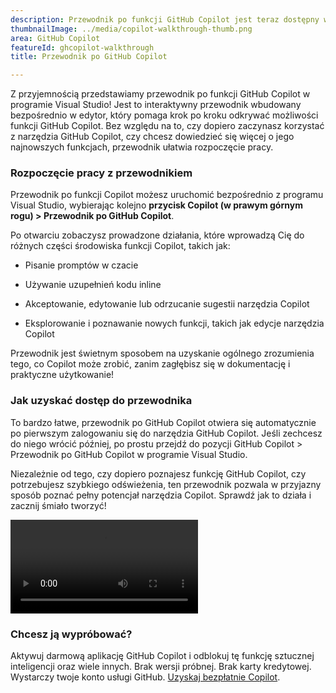 ```yaml
---
description: Przewodnik po funkcji GitHub Copilot jest teraz dostępny w programie Visual Studio, aby pomóc Ci szybko rozpocząć pracę. Przewodnik prowadzi przez korzystanie z kluczowych funkcji narzędzia Copilot bezpośrednio w edytorze.
thumbnailImage: ../media/copilot-walkthrough-thumb.png
area: GitHub Copilot
featureId: ghcopilot-walkthrough
title: Przewodnik po GitHub Copilot

---
```



Z przyjemnością przedstawiamy przewodnik po funkcji GitHub Copilot w programie Visual Studio! Jest to interaktywny przewodnik wbudowany bezpośrednio w edytor, który pomaga krok po kroku odkrywać możliwości funkcji GitHub Copilot. Bez względu na to, czy dopiero zaczynasz korzystać z narzędzia GitHub Copilot, czy chcesz dowiedzieć się więcej o jego najnowszych funkcjach, przewodnik ułatwia rozpoczęcie pracy.

### Rozpoczęcie pracy z przewodnikiem
Przewodnik po funkcji Copilot możesz uruchomić bezpośrednio z programu Visual Studio, wybierając kolejno **przycisk Copilot (w prawym górnym rogu) > Przewodnik po GitHub Copilot**.

Po otwarciu zobaczysz prowadzone działania, które wprowadzą Cię do różnych części środowiska funkcji Copilot, takich jak:

* Pisanie promptów w czacie

* Używanie uzupełnień kodu inline

* Akceptowanie, edytowanie lub odrzucanie sugestii narzędzia Copilot

* Eksplorowanie i poznawanie nowych funkcji, takich jak edycje narzędzia Copilot

Przewodnik jest świetnym sposobem na uzyskanie ogólnego zrozumienia tego, co Copilot może zrobić, zanim zagłębisz się w dokumentację i praktyczne użytkowanie!

### Jak uzyskać dostęp do przewodnika
To bardzo łatwe, przewodnik po GitHub Copilot otwiera się automatycznie po pierwszym zalogowaniu się do narzędzia GitHub Copilot. Jeśli zechcesz do niego wrócić później, po prostu przejdź do pozycji GitHub Copilot > Przewodnik po GitHub Copilot w programie Visual Studio.

Niezależnie od tego, czy dopiero poznajesz funkcję GitHub Copilot, czy potrzebujesz szybkiego odświeżenia, ten przewodnik pozwala w przyjazny sposób poznać pełny potencjał narzędzia Copilot. Sprawdź jak to działa i zacznij śmiało tworzyć!

![Przewodnik](../media/walkthroughsvideo.mp4)

### Chcesz ją wypróbować?
Aktywuj darmową aplikację GitHub Copilot i odblokuj tę funkcję sztucznej inteligencji oraz wiele innych.
Brak wersji próbnej. Brak karty kredytowej. Wystarczy twoje konto usługi GitHub. [Uzyskaj bezpłatnie Copilot](https://github.com/settings/copilot).
